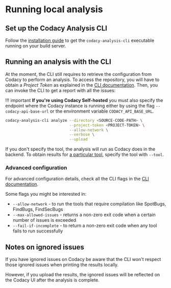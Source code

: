 # Running local analysis

## Set up the Codacy Analysis CLI

Follow the [installation guide](https://github.com/codacy/codacy-analysis-cli#install) to get the `codacy-analysis-cli` executable running on your build server.

## Running an analysis with the CLI

At the moment, the CLI still requires to retrieve the configuration from Codacy to perform an analysis. To access the repository, you will have to obtain a *Project Token* as explained in the [CLI documentation](https://github.com/codacy/codacy-analysis-cli#project-token). Then, you can invoke the CLI to get a report with all the issues:

!!! important
    **If you're using Codacy Self-hosted** you must also specify the endpoint where the Codacy instance is running either by using the flag `--codacy-api-base-url` or the environment variable `CODACY_API_BASE_URL`.

```bash
codacy-analysis-cli analyze --directory <SOURCE-CODE-PATH> \
                            --project-token <PROJECT-TOKEN> \
                            --allow-network \
                            --verbose \
                            --upload
```

If you don't specify the tool, the analysis will run as Codacy does in the backend. To obtain results for [a particular tool](../../repositories-configure/codacy-configuration-file.md#which-tools-can-be-configured-and-which-name-should-i-use), specify the tool with `--tool`.

### Advanced configuration

For advanced configuration details, check all the CLI flags in the [CLI documentation](https://github.com/codacy/codacy-analysis-cli#commands-and-configuration).

Some flags you might be interested in:

-   `--allow-network` - to run the tools that require compilation like SpotBugs, FindBugs, FindSecBugs
-   `--max-allowed-issues` - returns a non-zero exit code when a certain number of issues is exceeded
-   `--fail-if-incomplete` - to return a non-zero exit code when any tool fails to run successfully

## Notes on ignored issues

If you have ignored issues on Codacy be aware that the CLI won't respect those ignored issues when printing the results locally.

However, if you upload the results, the ignored issues will be reflected on the Codacy UI after the analysis is complete.
